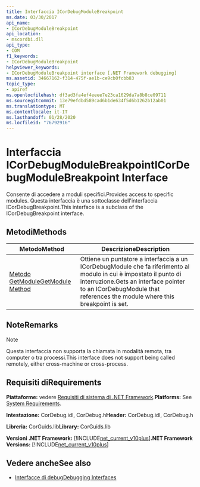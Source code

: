 ```yaml
---
title: Interfaccia ICorDebugModuleBreakpoint
ms.date: 03/30/2017
api_name:
- ICorDebugModuleBreakpoint
api_location:
- mscordbi.dll
api_type:
- COM
f1_keywords:
- ICorDebugModuleBreakpoint
helpviewer_keywords:
- ICorDebugModuleBreakpoint interface [.NET Framework debugging]
ms.assetid: 34667162-f314-475f-ae1b-ce9cb0fcbb83
topic_type:
- apiref
ms.openlocfilehash: df3ad3fa4ef4eeee7e23ca1629da7a8b8ce09711
ms.sourcegitcommit: 13e79efdbd589cad6b1de634f5d6b1262b12ab01
ms.translationtype: MT
ms.contentlocale: it-IT
ms.lasthandoff: 01/28/2020
ms.locfileid: "76792916"
---
```

# <a name="icordebugmodulebreakpoint-interface"></a><span data-ttu-id="efdd9-102">Interfaccia ICorDebugModuleBreakpoint</span><span class="sxs-lookup"><span data-stu-id="efdd9-102">ICorDebugModuleBreakpoint Interface</span></span>

<span data-ttu-id="efdd9-103">Consente di accedere a moduli specifici.</span><span class="sxs-lookup"><span data-stu-id="efdd9-103">Provides access to specific modules.</span></span> <span data-ttu-id="efdd9-104">Questa interfaccia è una sottoclasse dell'interfaccia ICorDebugBreakpoint.</span><span class="sxs-lookup"><span data-stu-id="efdd9-104">This interface is a subclass of the ICorDebugBreakpoint interface.</span></span>  
  
## <a name="methods"></a><span data-ttu-id="efdd9-105">Metodi</span><span class="sxs-lookup"><span data-stu-id="efdd9-105">Methods</span></span>  
  
|<span data-ttu-id="efdd9-106">Metodo</span><span class="sxs-lookup"><span data-stu-id="efdd9-106">Method</span></span>|<span data-ttu-id="efdd9-107">Descrizione</span><span class="sxs-lookup"><span data-stu-id="efdd9-107">Description</span></span>|  
|------------|-----------------|  
|[<span data-ttu-id="efdd9-108">Metodo GetModule</span><span class="sxs-lookup"><span data-stu-id="efdd9-108">GetModule Method</span></span>](icordebugmodulebreakpoint-getmodule-method.md)|<span data-ttu-id="efdd9-109">Ottiene un puntatore a interfaccia a un ICorDebugModule che fa riferimento al modulo in cui è impostato il punto di interruzione.</span><span class="sxs-lookup"><span data-stu-id="efdd9-109">Gets an interface pointer to an ICorDebugModule that references the module where this breakpoint is set.</span></span>|  
  
## <a name="remarks"></a><span data-ttu-id="efdd9-110">Note</span><span class="sxs-lookup"><span data-stu-id="efdd9-110">Remarks</span></span>  
  
> [!NOTE]
> <span data-ttu-id="efdd9-111">Questa interfaccia non supporta la chiamata in modalità remota, tra computer o tra processi.</span><span class="sxs-lookup"><span data-stu-id="efdd9-111">This interface does not support being called remotely, either cross-machine or cross-process.</span></span>  
  
## <a name="requirements"></a><span data-ttu-id="efdd9-112">Requisiti di</span><span class="sxs-lookup"><span data-stu-id="efdd9-112">Requirements</span></span>  
 <span data-ttu-id="efdd9-113">**Piattaforme:** vedere [Requisiti di sistema di .NET Framework](../../../../docs/framework/get-started/system-requirements.md).</span><span class="sxs-lookup"><span data-stu-id="efdd9-113">**Platforms:** See [System Requirements](../../../../docs/framework/get-started/system-requirements.md).</span></span>  
  
 <span data-ttu-id="efdd9-114">**Intestazione:** CorDebug.idl, CorDebug.h</span><span class="sxs-lookup"><span data-stu-id="efdd9-114">**Header:** CorDebug.idl, CorDebug.h</span></span>  
  
 <span data-ttu-id="efdd9-115">**Libreria:** CorGuids.lib</span><span class="sxs-lookup"><span data-stu-id="efdd9-115">**Library:** CorGuids.lib</span></span>  
  
 <span data-ttu-id="efdd9-116">**Versioni .NET Framework:** [!INCLUDE[net_current_v10plus](../../../../includes/net-current-v10plus-md.md)]</span><span class="sxs-lookup"><span data-stu-id="efdd9-116">**.NET Framework Versions:** [!INCLUDE[net_current_v10plus](../../../../includes/net-current-v10plus-md.md)]</span></span>  
  
## <a name="see-also"></a><span data-ttu-id="efdd9-117">Vedere anche</span><span class="sxs-lookup"><span data-stu-id="efdd9-117">See also</span></span>

- [<span data-ttu-id="efdd9-118">Interfacce di debug</span><span class="sxs-lookup"><span data-stu-id="efdd9-118">Debugging Interfaces</span></span>](debugging-interfaces.md)
